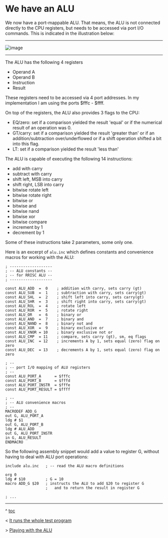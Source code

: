 # We have an ALU

We now have a port-mappable ALU. That means, the ALU is not connected directly to the CPU registers, but needs to be accessed via port I/O commands. This is indicated in the illustration below:

---
![image](https://user-images.githubusercontent.com/30892199/103395727-e4da7400-4b2f-11eb-96ff-8afe23cdada9.png)

---

The ALU has the following 4 registers

- Operand A
- Operand B
- Instruction
- Result

These registers need to be accessed via 4 port addresses. In my implementation I am using the ports $fffc - $ffff.

On top of the registers, the ALU also provides 3 flags to the CPU:

- EQ/zero: set if a comparison yielded the result 'equal' or if the numerical result of an operation was 0.
- GT/carry: set if a comparison yielded the result 'greater than' or if an addition/subtraction over/underflowed or if a shift operation shifted a bit into this flag.
- LT: set if a comparison yielded the result 'less than'

The ALU is capable of executing the following 14 instructions:

- add with carry
- subtract with carry 
- shift left, MSB into carry
- shift right, LSB into carry
- bitwise rotate left
- bitwise rotate right
- bitwise or
- bitwise and
- bitwise nand
- bitwise xor
- bitwise compare
- increment by 1
- decrement by 1

Some of these instructions take 2 parameters, some only one. 

Here is an excerpt of `alu.inc` which defines constants and convenience macros for working with the ALU:

```
; -------------------
; -- ALU constants --
; -- for RRISC ALU --
; -------------------

const ALU_ADD  =  0    ; addition with carry, sets carry (gt)
const ALU_SUB  =  1    ; subtraction with carry, sets carry(gt)
const ALU_SHL  =  2    ; shift left into carry, sets carry(gt)
const ALU_SHR  =  3    ; shift right into carry, sets carry(gt)
const ALU_ROL  =  4    ; rotate left
const ALU_ROR  =  5    ; rotate right
const ALU_OR   =  6    ; binary or
const ALU_AND  =  7    ; binary and
const ALU_NAND =  8    ; binary not and
const ALU_XOR  =  9    ; binary exclusive or
const ALU_XNOR = 10    ; binary exclusive not or
const ALU_CMP  = 11    ; compare, sets carry (gt), sm, eq flags
const ALU_INC  = 12    ; increments A by 1, sets equal (zero) flag on zero
const ALU_DEC  = 13    ; decrements A by 1, sets equal (zero) flag on zero

; --
; -- port I/O mapping of ALU registers
; --
const ALU_PORT_A      = $fffc
const ALU_PORT_B      = $fffd
const ALU_PORT_INSTR  = $fffe
const ALU_PORT_RESULT = $ffff

; --
; -- ALU convenience macros
; --
MACRODEF ADD_G 
out G, ALU_PORT_A
ldg # $1
out G, ALU_PORT_B
ldg # ALU_ADD
out G, ALU_PORT_INSTR
in G, ALU_RESULT
ENDMACRO
```

So the following assembly snippet would add a value to register G, without having to deal with ALU port operations:

```
include alu.inc   ; -- read the ALU macro definitions

org 0
ldg # $10         ; G = 10
macro ADD_G $20   ; instructs the ALU to add $20 to register G
                  ;   and to return the result in register G

; ...
```


---

^ [toc](./)        

< [It runs the whole test program](firstprog.md)

\> [Playing with the ALU](aluplay.md)

